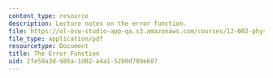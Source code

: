 ```yaml
---
content_type: resource
description: Lecture notes on the error function.
file: https://ol-ocw-studio-app-qa.s3.amazonaws.com/courses/12-002-physics-and-chemistry-of-the-terrestrial-planets-fall-2008/2fe59a3d985a1d02a4a152b0d709e687_MIT12_002f08_lec15.pdf
file_type: application/pdf
resourcetype: Document
title: The Error Function
uid: 2fe59a3d-985a-1d02-a4a1-52b0d709e687
---
```

